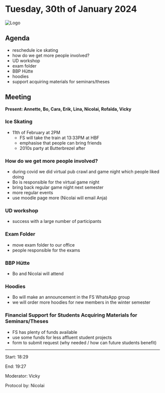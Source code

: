 # Tuesday, 30th of January 2024

![Logo](logo.jpg)

## Agenda

- reschedule ice skating
- how do we get more people involved?
- UD workshop
- exam folder
- BBP Hütte
- hoodies
- support acquiring materials for seminars/theses


## Meeting
**Present: Annette, Bo, Cara, Erik, Lina, Nicolai, Rofaïda, Vicky**


### Ice Skating
- 11th of February at 2PM
	- FS will take the train at 13:33PM at HBF
	- emphasise that people can bring friends
	- 2010s party at Butterbrezel after

### How do we get more people involved?
- during covid we did virtual pub crawl and game night which people liked doing
- Bo is responsible for the virtual game night
- bring back regular game night next semester
- more regular events 
- use moodle page more (Nicolai will email Anja)


### UD workshop
- success with a large number of participants

### Exam Folder
- move exam folder to our office
- people responsible for the exams

### BBP Hütte
- Bo and Nicolai will attend

### Hoodies
- Bo will make an announcement in the FS WhatsApp group
- we will order more hoodies for new members in the winter semester

### Financial Support for Students Acquiring Materials for Seminars/Theses
- FS has plenty of funds available
- use some funds for less affluent student projects
- form to submit request (why needed / how can future students benefit)

---

Start: 18:29

End: 19:27

Moderator: Vicky

Protocol by: Nicolai


